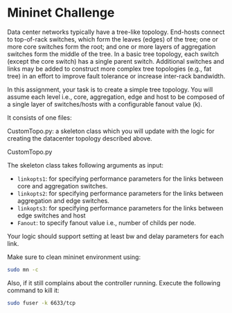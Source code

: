 # Mininet Challenge

Data center networks typically have a tree-like topology. End-hosts connect to top-of-rack switches, which form the leaves (edges) of the tree; one or more core switches form the root; and one or more layers of aggregation switches form the middle of the tree.  In a basic tree topology, each switch (except the core switch) has a single parent switch.  Additional switches and links may be added to construct more complex tree topologies (e.g., fat tree) in an effort to improve fault tolerance or increase inter-rack bandwidth.

In this assignment, your task is to create a simple tree topology. You will assume each level i.e., core, aggregation, edge and host to be composed of a single layer of switches/hosts with a configurable fanout value (k).

<!-- To start this assignment update the course's Github repo (by default, Coursera-SDN) on your host machine using git pull. Turn on your guest VM (if it is turned off) using vagrant up. Now ssh into the guest VM using vagrant ssh. Go to the directory with the updated code base in your guest VM. -->

It consists of one files:

CustomTopo.py: a skeleton class which you will update with the logic for creating the datacenter topology described above.

CustomTopo.py

The skeleton class takes following arguments as input:

- `linkopts1`: for specifying performance parameters for the links between core and aggregation switches.
- `linkopts2`: for specifying performance parameters for the links between aggregation and edge switches.
- `linkopts3`: for specifying performance parameters for the links between edge switches and host
- `Fanout`: to specify fanout value i.e., number of childs per node.

Your logic should support setting at least bw and delay parameters for each link.

Make sure to clean mininet environment using:

```bash
sudo mn -c
```

Also, if it still complains about the controller running. Execute the following command to kill it:

```bash
sudo fuser -k 6633/tcp
```
